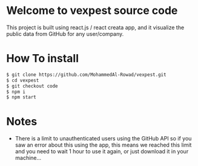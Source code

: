 # Welcome to vexpest source code 
This project is built using react.js / react creata app, and it visualize the public data from GitHub for any user/company.


# How To install 
```bash
$ git clone https://github.com/MohammedAl-Rowad/vexpest.git
$ cd vexpest
$ git checkout code
$ npm i
$ npm start
```

# Notes

* There is a limit to unauthenticated users using the GitHub API so if you saw an error about this using the app, this means we reached this limit and you need to wait 1 hour to use it again, or just download it in your machine...
